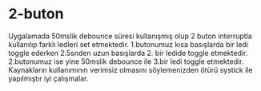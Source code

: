 # 2-buton


Uygalamada 50mslik debounce süresi kullanışmış olup 2 buton interruptla kullanılıp farklı ledleri set etmektedir. 1.butonumuz kısa basışlarda bir ledi toggle ederken 2.5snden uzun basışlarda 2. bir ledide toggle etmektedir.
2.butonumuz ise yine 50mslik debounce ile 3.bir ledi toggle etmektedir.
Kaynakların kullanımının verimsiz olmasını söylemenizden ötürü systick ile yapılmıştır iyi çalışmalar.

